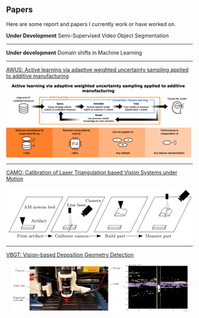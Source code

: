 ## Papers

Here are some report and papers I currently work or have worked on. 

**Under Development** Semi-Supervised Video Object Segmentation

---
**Under development** Domain shifts in Machine Learning

---
[AWUS: Active learning via adaptive weighted uncertainty sampling applied to additive manufacturing](https://github.com/gijsvanhoutum/awus)

<img src="https://github.com/gijsvanhoutum/awus/blob/master/icons/al.jpg?raw=true">

---
[CAMO: Calibration of Laser Triangulation based Vision Systems under Motion](https://github.com/gijsvanhoutum/camo)

<img src="https://github.com/gijsvanhoutum/camo/blob/master/icons/self_calibration.png?raw=true">

---
[VBGT: Vision-based Deposition Geometry Detection](https://github.com/gijsvanhoutum/vbgt)

<p align="center">
  <img alt="Dark" src="https://github.com/gijsvanhoutum/vbgt/blob/master/icons/dinolite.png?raw=true" width="60%">
  <img alt="Dark" src="https://github.com/gijsvanhoutum/vbgt/blob/master/icons/algo.png?raw=true" width="35%">
</p>